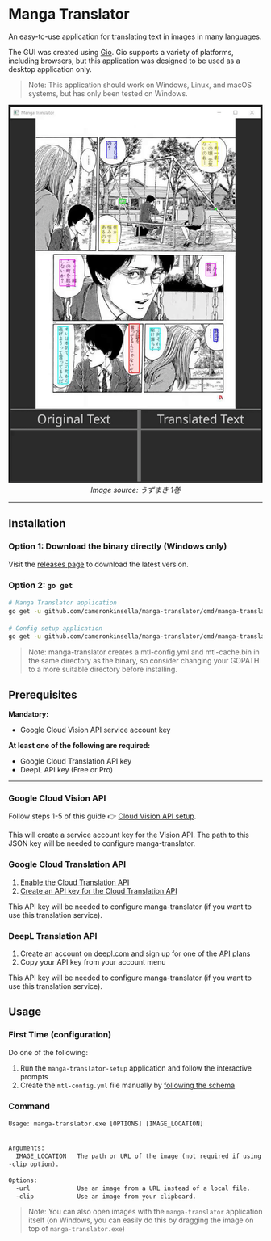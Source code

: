 # Manga Translator

An easy-to-use application for translating text in images in many languages.

The GUI was created using [Gio](https://gioui.org/). Gio supports a variety of platforms, including browsers, but this
application was designed to be used as a desktop application only.

> Note: This application should work on Windows, Linux, and macOS systems, but has only been tested on Windows.

<p align="center">
   <img src="https://github.com/cameronkinsella/manga-translator/blob/master/images/example-translation.gif?raw=true"  alt="Example Translation"/>
   <br/>
   <cite>Image source: うずまき 1巻</cite>
</p>

---

## Installation

### Option 1: Download the binary directly (Windows only)

Visit the [releases page](https://github.com/cameronkinsella/manga-translator/releases/latest/)
to download the latest version.

### Option 2: `go get`

```sh
# Manga Translator application
go get -u github.com/cameronkinsella/manga-translator/cmd/manga-translator

# Config setup application
go get -u github.com/cameronkinsella/manga-translator/cmd/manga-translator-setup
```

> Note: manga-translator creates a mtl-config.yml and mtl-cache.bin in the same directory as the binary,
> so consider changing your GOPATH to a more suitable directory before installing.

## Prerequisites

**Mandatory:**

- Google Cloud Vision API service account key

**At least one of the following are required:**

- Google Cloud Translation API key
- DeepL API key (Free or Pro)

---

### Google Cloud Vision API

Follow steps 1-5 of this guide :point_right:
[Cloud Vision API setup](https://cloud.google.com/vision/docs/before-you-begin).

This will create a service account key for the Vision API. The path to this JSON key will be needed to configure
manga-translator.

### Google Cloud Translation API

1. [Enable the Cloud Translation API](https://cloud.google.com/translate/docs/setup#api)
2. [Create an API key for the Cloud Translation API](https://cloud.google.com/docs/authentication/api-keys?hl=en#creating_an_api_key)

This API key will be needed to configure manga-translator (if you want to use this translation service).

### DeepL Translation API

1. Create an account on [deepl.com](https://deepl.com) and sign up for one of the
   [API plans](https://www.deepl.com/pro#developer)
2. Copy your API key from your account menu

This API key will be needed to configure manga-translator (if you want to use this translation service).

## Usage

### First Time (configuration)

Do one of the following:

1. Run the `manga-translator-setup` application and follow the interactive prompts
2. Create the `mtl-config.yml` file manually
   by [following the schema](./pkg/config/mtl-config.schema.yml)

### Command

```
Usage: manga-translator.exe [OPTIONS] [IMAGE_LOCATION]


Arguments:
  IMAGE_LOCATION   The path or URL of the image (not required if using -clip option).

Options:
  -url             Use an image from a URL instead of a local file.
  -clip            Use an image from your clipboard.
```

> Note: You can also open images with the `manga-translator` application itself
(on Windows, you can easily do this by dragging the image on top of `manga-translator.exe`)
